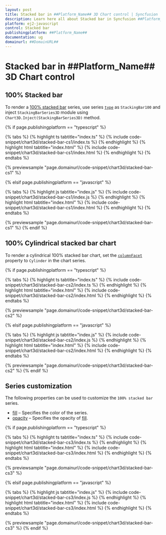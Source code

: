 ```yaml
---
layout: post
title: Stacked bar in ##Platform_Name## 3D Chart control | Syncfusion
description: Learn here all about Stacked bar in Syncfusion ##Platform_Name## 3D Chart control of Syncfusion Essential JS 2 and more.
platform: ej2-javascript
control: Stacked bar 
publishingplatform: ##Platform_Name##
documentation: ug
domainurl: ##DomainURL##
---
```

# Stacked bar in ##Platform_Name## 3D Chart control

## 100% Stacked bar

To render a [100% stacked bar](https://www.syncfusion.com/javascript-ui-controls/js-charts/chart-types/100-stacked-bar-chart) series, use series [`type`](../../api/chart3d/series3DModel/#type) as `StackingBar100` and inject `StackingBarSeries3D` module using `Chart3D.Inject(StackingBarSeries3D)` method.

{% if page.publishingplatform == "typescript" %}

{% tabs %}
{% highlight ts tabtitle="index.ts" %}
{% include code-snippet/chart3d/stacked-bar-cs1/index.ts %}
{% endhighlight %}
{% highlight html tabtitle="index.html" %}
{% include code-snippet/chart3d/stacked-bar-cs1/index.html %}
{% endhighlight %}
{% endtabs %}
        
{% previewsample "page.domainurl/code-snippet/chart3d/stacked-bar-cs1" %}

{% elsif page.publishingplatform == "javascript" %}

{% tabs %}
{% highlight js tabtitle="index.js" %}
{% include code-snippet/chart3d/stacked-bar-cs1/index.js %}
{% endhighlight %}
{% highlight html tabtitle="index.html" %}
{% include code-snippet/chart3d/stacked-bar-cs1/index.html %}
{% endhighlight %}
{% endtabs %}

{% previewsample "page.domainurl/code-snippet/chart3d/stacked-bar-cs1" %}
{% endif %}

## 100% Cylindrical stacked bar chart

To render a cylindrical 100% stacked bar chart, set the [`columnFacet`](../../api/chart3d/series3DModel/#columnfacet) property to `Cylinder` in the chart series.

{% if page.publishingplatform == "typescript" %}

{% tabs %}
{% highlight ts tabtitle="index.ts" %}
{% include code-snippet/chart3d/stacked-bar-cs2/index.ts %}
{% endhighlight %}
{% highlight html tabtitle="index.html" %}
{% include code-snippet/chart3d/stacked-bar-cs2/index.html %}
{% endhighlight %}
{% endtabs %}
        
{% previewsample "page.domainurl/code-snippet/chart3d/stacked-bar-cs2" %}

{% elsif page.publishingplatform == "javascript" %}

{% tabs %}
{% highlight js tabtitle="index.js" %}
{% include code-snippet/chart3d/stacked-bar-cs2/index.js %}
{% endhighlight %}
{% highlight html tabtitle="index.html" %}
{% include code-snippet/chart3d/stacked-bar-cs2/index.html %}
{% endhighlight %}
{% endtabs %}

{% previewsample "page.domainurl/code-snippet/chart3d/stacked-bar-cs2" %}
{% endif %}

## Series customization

The following properties can be used to customize the `100% stacked bar` series.

* [fill](../../api/chart3d/series3DModel/#fill) – Specifies the color of the series.
* [opacity](../../api/chart3d/series3DModel/#opacity) – Specifies the opacity of [fill](../../api/chart3d/series3DModel/#fill).

{% if page.publishingplatform == "typescript" %}

{% tabs %}
{% highlight ts tabtitle="index.ts" %}
{% include code-snippet/chart3d/stacked-bar-cs3/index.ts %}
{% endhighlight %}
{% highlight html tabtitle="index.html" %}
{% include code-snippet/chart3d/stacked-bar-cs3/index.html %}
{% endhighlight %}
{% endtabs %}
        
{% previewsample "page.domainurl/code-snippet/chart3d/stacked-bar-cs3" %}

{% elsif page.publishingplatform == "javascript" %}

{% tabs %}
{% highlight js tabtitle="index.js" %}
{% include code-snippet/chart3d/stacked-bar-cs3/index.js %}
{% endhighlight %}
{% highlight html tabtitle="index.html" %}
{% include code-snippet/chart3d/stacked-bar-cs3/index.html %}
{% endhighlight %}
{% endtabs %}

{% previewsample "page.domainurl/code-snippet/chart3d/stacked-bar-cs3" %}
{% endif %}
